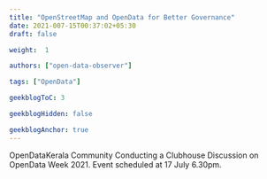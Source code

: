 ```yaml
---
title: "OpenStreetMap and OpenData for Better Governance"
date: 2021-007-15T00:37:02+05:30
draft: false

weight:  1

authors: ["open-data-observer"]

tags: ["OpenData"]

geekblogToC: 3

geekblogHidden: false

geekblogAnchor: true
---
```


OpenDataKerala Community Conducting a Clubhouse Discussion on OpenData Week 2021. Event scheduled at 17 July 6.30pm.
